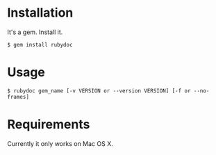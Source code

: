 # Installation

It's a gem. Install it.

    $ gem install rubydoc

# Usage

    $ rubydoc gem_name [-v VERSION or --version VERSION] [-f or --no-frames]

# Requirements

Currently it only works on Mac OS X.

